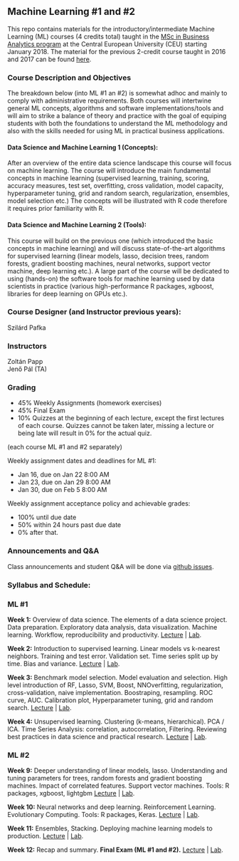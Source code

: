 

## Machine Learning #1 and #2


This repo contains materials for the introductory/intermediate Machine Learning (ML) courses (4 credits total) taught in the 
[MSc in Business Analytics program](https://economics.ceu.edu/program/master-science-business-analytics) 
at the Central European University (CEU) starting January 2018. 
The material for the previous 2-credit course taught in 2016 and 2017 can be found 
[here](https://github.com/szilard/teach-data-science-msc-analytics-ceu).


### Course Description and Objectives

The breakdown below (into ML #1 an #2) is somewhat adhoc and mainly to comply with administrative requirements.
Both courses will intertwine general ML concepts, algorithms and software implementations/tools and will
aim to strike a balance of theory and practice with the goal of equiping students with both the
foundations to understand the ML methodology and also with the skills needed for using ML in practical
business applications.

#### Data Science and Machine Learning 1 (Concepts):

After an overview of the entire data science landscape this course will focus on machine learning. The course will introduce the main fundamental concepts in machine learning (supervised learning, training, scoring, accuracy measures, test set, overfitting, cross validation, model capacity, hyperparameter tuning, grid and random search, regularization, ensembles, model selection etc.) The concepts will be illustrated with R code therefore it requires prior familiarity with R.

#### Data Science and Machine Learning 2 (Tools):

This course will build on the previous one (which introduced the basic concepts in machine learning) and will discuss state-of-the-art algorithms for supervised learning (linear models, lasso, decision trees, random forests, gradient boosting machines, neural networks, support vector machine, deep learning etc.). A large part of the course will be dedicated to using (hands-on) the software tools for machine learning used by data scientists in practice (various high-performance R packages, xgboost, libraries for deep learning on GPUs etc.).



### Course Designer (and Instructor previous years): 

Szilárd Pafka <br> 


### Instructors

Zoltán Papp <br> 
Jenő Pál (TA)


### Grading

- 45% Weekly Assignments (homework exercises)
- 45% Final Exam
- 10% Quizzes at the beginning of each lecture, except the first lectures of each course. Quizzes cannot be taken later, missing a lecture or being late will result in 0% for the actual quiz.

(each course ML #1 and #2 separately)

Weekly assignment dates and deadlines for ML #1:
- Jan 16, due on Jan 22 8:00 AM
- Jan 23, due on Jan 29 8:00 AM
- Jan 30, due on Feb 5 8:00 AM

Weekly assignment acceptance policy and achievable grades: 
- 100% until due date
- 50% within 24 hours past due date
- 0% after that.


### Announcements and Q&A

Class announcements and student Q&A will be done via [github issues](https://github.com/pappzoltan/teach-ML-CEU-master-bizanalytics/issues).


### Syllabus and Schedule:

### ML #1

**Week 1:** Overview of data science. The elements of a data science project. Data preparation. Exploratory data analysis, data visualization. Machine learning. Workflow, reproducibility and productivity.
[Lecture](wk01/lect) | [Lab](wk01/lab).

**Week 2:** Introduction to supervised learning. Linear models vs k-nearest neighbors. Training and test error. Validation set. Time series split up by time. Bias and variance.
[Lecture](wk02/lect) | [Lab](wk02/lab).

**Week 3:** Benchmark model selection. Model evaluation and selection. High level introduction of RF, Lasso, SVM, Boost, NNOverfitting, regularization, cross-validation, naive implementation. Boostraping, resampling. ROC curve, AUC. Calibration plot, Hyperparameter tuning, grid and random search. 
[Lecture](wk03/lect) | [Lab](wk03/lab).

**Week 4:** Unsupervised learning. Clustering (k-means, hierarchical). PCA / ICA. Time Series Analysis: correlation, autocorrelation, Filtering. Reviewing best practices in data science and practical research.
[Lecture](wk04/lect) | [Lab](wk04/lab).


### ML #2

**Week 9:** Deeper understanding of linear models, lasso. Understanding and tuning parameters for trees, random forests and gradient boosting machines. Impact of correlated features. Support vector machines. 
Tools: R packages, xgboost, lightgbm
[Lecture](wk09/lect) | [Lab](wk09/lab).

**Week 10:** Neural networks and deep learning. Reinforcement Learning. Evolutionary Computing.
Tools: R packages, Keras. 
[Lecture](wk10/lect) | [Lab](wk10/lab).

**Week 11:** Ensembles, Stacking. Deploying machine learning models to production.
[Lecture](wk11/lect) | [Lab](wk11/lab).

**Week 12:** Recap and summary. **Final Exam (ML #1 and #2).**
[Lecture](wk12/lect) | [Lab](wk12/lab).





